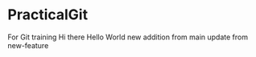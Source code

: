 # PracticalGit
For Git training
Hi there
Hello World
new addition from main
update from new-feature
